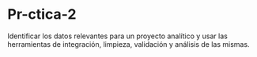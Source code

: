 # Pr-ctica-2
Identificar los datos relevantes para un proyecto analítico y usar las herramientas de integración, limpieza, validación y análisis de las mismas.
